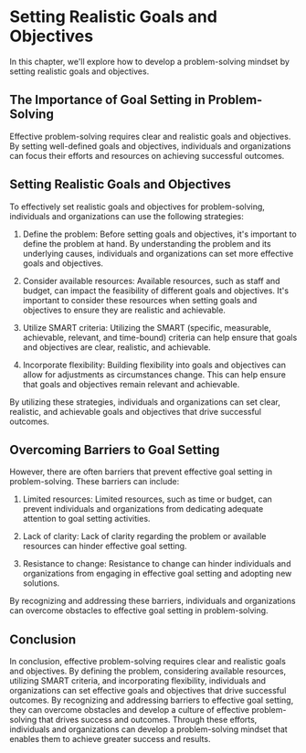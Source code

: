 Setting Realistic Goals and Objectives
=======================================================================================

In this chapter, we'll explore how to develop a problem-solving mindset by setting realistic goals and objectives.

The Importance of Goal Setting in Problem-Solving
-------------------------------------------------

Effective problem-solving requires clear and realistic goals and objectives. By setting well-defined goals and objectives, individuals and organizations can focus their efforts and resources on achieving successful outcomes.

Setting Realistic Goals and Objectives
--------------------------------------

To effectively set realistic goals and objectives for problem-solving, individuals and organizations can use the following strategies:

1. Define the problem: Before setting goals and objectives, it's important to define the problem at hand. By understanding the problem and its underlying causes, individuals and organizations can set more effective goals and objectives.

2. Consider available resources: Available resources, such as staff and budget, can impact the feasibility of different goals and objectives. It's important to consider these resources when setting goals and objectives to ensure they are realistic and achievable.

3. Utilize SMART criteria: Utilizing the SMART (specific, measurable, achievable, relevant, and time-bound) criteria can help ensure that goals and objectives are clear, realistic, and achievable.

4. Incorporate flexibility: Building flexibility into goals and objectives can allow for adjustments as circumstances change. This can help ensure that goals and objectives remain relevant and achievable.

By utilizing these strategies, individuals and organizations can set clear, realistic, and achievable goals and objectives that drive successful outcomes.

Overcoming Barriers to Goal Setting
-----------------------------------

However, there are often barriers that prevent effective goal setting in problem-solving. These barriers can include:

1. Limited resources: Limited resources, such as time or budget, can prevent individuals and organizations from dedicating adequate attention to goal setting activities.

2. Lack of clarity: Lack of clarity regarding the problem or available resources can hinder effective goal setting.

3. Resistance to change: Resistance to change can hinder individuals and organizations from engaging in effective goal setting and adopting new solutions.

By recognizing and addressing these barriers, individuals and organizations can overcome obstacles to effective goal setting in problem-solving.

Conclusion
----------

In conclusion, effective problem-solving requires clear and realistic goals and objectives. By defining the problem, considering available resources, utilizing SMART criteria, and incorporating flexibility, individuals and organizations can set effective goals and objectives that drive successful outcomes. By recognizing and addressing barriers to effective goal setting, they can overcome obstacles and develop a culture of effective problem-solving that drives success and outcomes. Through these efforts, individuals and organizations can develop a problem-solving mindset that enables them to achieve greater success and results.
